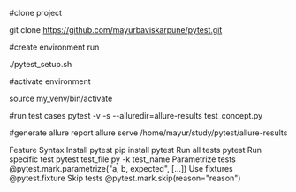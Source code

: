 #clone project 

git clone https://github.com/mayurbaviskarpune/pytest.git

#create environment run 

./pytest_setup.sh


#activate environment 

source  my_venv/bin/activate

#run test cases
pytest -v -s --alluredir=allure-results test_concept.py

#generate allure report 
allure serve /home/mayur/study/pytest/allure-results

Feature	                            Syntax
Install pytest	                    pip install pytest
Run all tests	                    pytest
Run specific test	                pytest test_file.py -k test_name
Parametrize tests	                @pytest.mark.parametrize("a, b, expected", [...])
Use fixtures	                    @pytest.fixture
Skip tests	                        @pytest.mark.skip(reason="reason")
